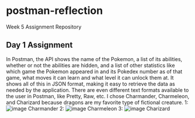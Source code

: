# postman-reflection
Week 5 Assignment Repository

## Day 1 Assignment
In Postman, the API shows the name of the Pokemon, a list of its abilities, whether or not the abilities are hidden, and a list of other statistics like which game the Pokemon appeared in and its Pokedex number as of that game, what moves it can learn and what level it can unlock them at. It shows all of this in JSON format, making it easy to retrieve the data as needed by the application. There are even different text formats available to the user in Postman, like Pretty, Raw, etc. I chose Charmander, Charmeleon, and Charizard because dragons are my favorite type of fictional creature.
1: ![image](https://github.com/rja87sd/postman-reflection/assets/145504216/b0245f87-83e6-43b4-8bd5-3cd958fe097b) Charmander
2: ![image](https://github.com/rja87sd/postman-reflection/assets/145504216/b3c23584-d331-4c2d-8c83-3689e26da249) Charmeleon
3: ![image](https://github.com/rja87sd/postman-reflection/assets/145504216/c473d1eb-8614-43e9-b2a1-cf686ce916dd) Charizard


